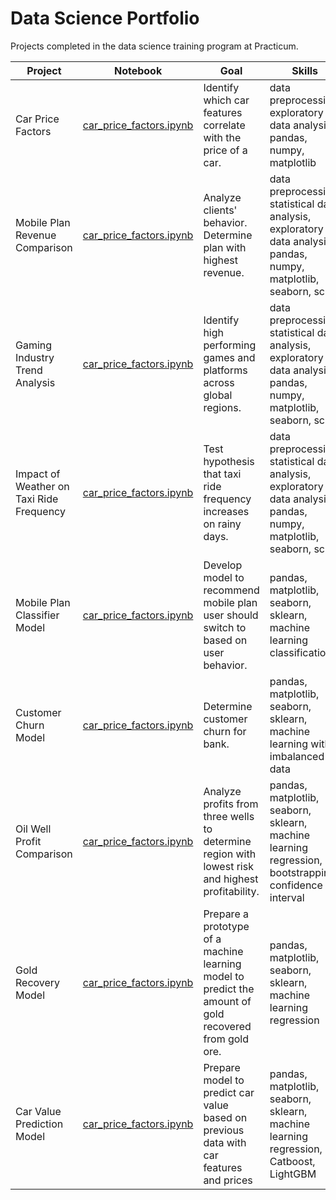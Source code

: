 # Data Science Portfolio 

Projects completed in the data science training program at Practicum.

| Project | Notebook | Goal | Skills |
| ---- | ---- | ---- | ---- |
| Car Price Factors | [car_price_factors.ipynb](car_price_factors.ipynb) | Identify which car features correlate with the price of a car. | data preprocessing, exploratory data analysis, pandas, numpy, matplotlib  |
| Mobile Plan Revenue Comparison | [car_price_factors.ipynb](car_price_factors.ipynb) | Analyze clients' behavior. Determine plan with highest revenue. | data preprocessing, statistical data analysis, exploratory data analysis, pandas, numpy, matplotlib, seaborn, scipy  |
| Gaming Industry Trend Analysis | [car_price_factors.ipynb](car_price_factors.ipynb) | Identify high performing games and platforms across global regions. | data preprocessing, statistical data analysis, exploratory data analysis, pandas, numpy, matplotlib, seaborn, scipy  |
| Impact of Weather on Taxi Ride Frequency | [car_price_factors.ipynb](car_price_factors.ipynb) | Test hypothesis that taxi ride frequency increases on rainy days. | data preprocessing, statistical data analysis, exploratory data analysis, pandas, numpy, matplotlib, seaborn, scipy  |
| Mobile Plan Classifier Model | [car_price_factors.ipynb](car_price_factors.ipynb) | Develop model to recommend mobile plan user should switch to based on user behavior. | pandas, matplotlib, seaborn, sklearn, machine learning classification |
| Customer Churn Model | [car_price_factors.ipynb](car_price_factors.ipynb) | Determine customer churn for bank. | pandas, matplotlib, seaborn, sklearn, machine learning with imbalanced data |
| Oil Well Profit Comparison | [car_price_factors.ipynb](car_price_factors.ipynb) | Analyze profits from three wells to determine region with lowest risk and highest profitability.| pandas, matplotlib, seaborn, sklearn, machine learning regression, bootstrapping, confidence interval |
| Gold Recovery Model | [car_price_factors.ipynb](car_price_factors.ipynb) | Prepare a prototype of a machine learning model to predict the amount of gold recovered from gold ore. | pandas, matplotlib, seaborn, sklearn, machine learning regression |
| Car Value Prediction Model | [car_price_factors.ipynb](car_price_factors.ipynb) | Prepare model to predict car value based on previous data with car features and prices | pandas, matplotlib, seaborn, sklearn, machine learning regression, Catboost, LightGBM |
